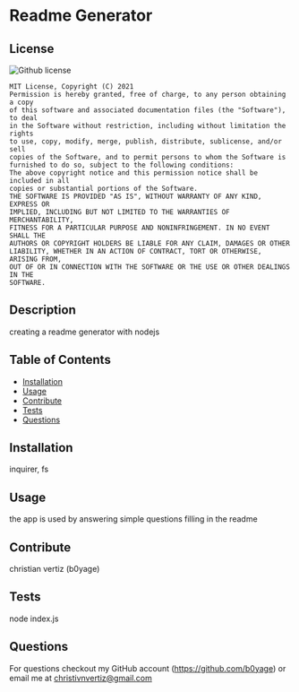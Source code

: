 # Readme Generator
  
  ## License
  ![Github license](https://img.shields.io/badge/license-MIT-yellow.svg)

    MIT License, Copyright (C) 2021
    Permission is hereby granted, free of charge, to any person obtaining a copy
    of this software and associated documentation files (the "Software"), to deal
    in the Software without restriction, including without limitation the rights
    to use, copy, modify, merge, publish, distribute, sublicense, and/or sell
    copies of the Software, and to permit persons to whom the Software is
    furnished to do so, subject to the following conditions:
    The above copyright notice and this permission notice shall be included in all
    copies or substantial portions of the Software.
    THE SOFTWARE IS PROVIDED "AS IS", WITHOUT WARRANTY OF ANY KIND, EXPRESS OR
    IMPLIED, INCLUDING BUT NOT LIMITED TO THE WARRANTIES OF MERCHANTABILITY,
    FITNESS FOR A PARTICULAR PURPOSE AND NONINFRINGEMENT. IN NO EVENT SHALL THE
    AUTHORS OR COPYRIGHT HOLDERS BE LIABLE FOR ANY CLAIM, DAMAGES OR OTHER
    LIABILITY, WHETHER IN AN ACTION OF CONTRACT, TORT OR OTHERWISE, ARISING FROM,
    OUT OF OR IN CONNECTION WITH THE SOFTWARE OR THE USE OR OTHER DEALINGS IN THE
    SOFTWARE. 
## Description
creating a readme generator with nodejs
## Table of Contents
* [Installation](#installation)
* [Usage](#usage)
* [Contribute](#contribution)
* [Tests](#tests)
* [Questions](#questions)
## Installation
inquirer, fs
## Usage 
the app is used by answering simple questions filling in the readme 
## Contribute
christian vertiz (b0yage)
## Tests
node index.js
## Questions
For questions checkout my GitHub account (https://github.com/b0yage) or email me at christivnvertiz@gmail.com 

